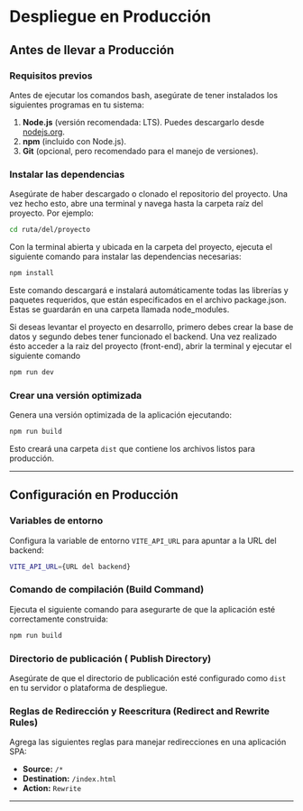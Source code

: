 # Despliegue en Producción

## Antes de llevar a Producción

### Requisitos previos

Antes de ejecutar los comandos bash, asegúrate de tener instalados los siguientes programas en tu sistema:

1. **Node.js** (versión recomendada: LTS). Puedes descargarlo desde [nodejs.org](https://nodejs.org/).
2. **npm** (incluido con Node.js).
3. **Git** (opcional, pero recomendado para el manejo de versiones).

### Instalar las dependencias

Asegúrate de haber descargado o clonado el repositorio del proyecto. Una vez hecho esto, abre una terminal y navega hasta la carpeta raíz del proyecto. Por ejemplo:

```bash
cd ruta/del/proyecto
```

Con la terminal abierta y ubicada en la carpeta del proyecto, ejecuta el siguiente comando para instalar las dependencias necesarias:

```bash
npm install
```
Este comando descargará e instalará automáticamente todas las librerías y paquetes requeridos, que están especificados en el archivo package.json. Estas se guardarán en una carpeta llamada node_modules.

Si deseas levantar el proyecto en desarrollo, primero debes crear la base de datos y segundo debes tener funcionado el backend. Una vez realizado ésto acceder a la raiz del proyecto (front-end), abrir la terminal y ejecutar el siguiente comando

```bash
npm run dev
```
### Crear una versión optimizada

Genera una versión optimizada de la aplicación ejecutando:

```bash
npm run build
```

Esto creará una carpeta `dist` que contiene los archivos listos para producción.

---

## Configuración en Producción

### Variables de entorno

Configura la variable de entorno `VITE_API_URL` para apuntar a la URL del backend:

```bash
VITE_API_URL={URL del backend}
```

### Comando de compilación (Build Command)

Ejecuta el siguiente comando para asegurarte de que la aplicación esté correctamente construida:

```bash
npm run build
```

### Directorio de publicación ( Publish Directory)

Asegúrate de que el directorio de publicación esté configurado como `dist` en tu servidor o plataforma de despliegue.

### Reglas de Redirección y Reescritura (Redirect and Rewrite Rules)

Agrega las siguientes reglas para manejar redirecciones en una aplicación SPA:

- **Source:** `/*`
- **Destination:** `/index.html`
- **Action:** `Rewrite`

---